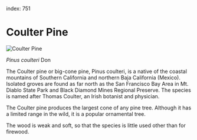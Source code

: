 index: 751

# Coulter Pine

![Coulter Pine](coulter-pine.jpg)

<p class="species-info"><em>Pinus coulteri</em>  Don</p>

The Coulter pine or big-cone pine, Pinus coulteri, is a native of the coastal mountains
of Southern California and northern Baja California (Mexico). Isolated groves are found
as far north as the San Francisco Bay Area in Mt. Diablo State Park and Black Diamond Mines
Regional Preserve. The species is named after Thomas Coulter, an Irish botanist and physician.

The Coulter pine produces the largest cone of any pine tree. Although it has a limited range
in the wild, it is a popular ornamental tree.

The wood is weak and soft, so that the species is little used other than for firewood.